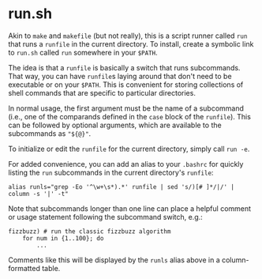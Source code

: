 # run.sh

Akin to `make` and `makefile` (but not really), this is a script runner called `run` that runs a `runfile` in the current directory. To install, create a symbolic link to `run.sh` called `run` somewhere in your `$PATH`. 

The idea is that a `runfile` is basically a switch that runs subcommands. That way, you can have `runfile`s laying around that don't need to be executable or on your `$PATH`. This is convenient for storing collections of shell commands that are specific to particular directories.

In normal usage, the first argument must be the name of a subcommand (i.e., one of the comparands defined in the `case` block of the `runfile`). This can be followed by optional arguments, which are available to the subcommands as `"${@}"`. 

To initialize or edit the `runfile` for the current directory, simply call `run -e`.

For added convenience, you can add an alias to your `.bashrc` for quickly listing the `run` subcommands in the current directory's `runfile`:

    alias runls="grep -Eo '^\w+\s*).*' runfile | sed 's/)[# ]*/|/' | column -s '|' -t"

Note that subcommands longer than one line can place a helpful comment or usage statement following the subcommand switch, e.g.:

    fizzbuzz) # run the classic fizzbuzz algorithm
        for num in {1..100}; do 
            ...

Comments like this will be displayed by the `runls` alias above in a column-formatted table. 

